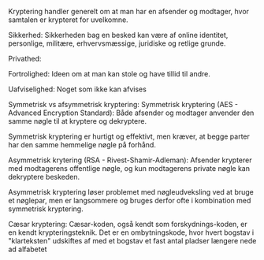 Kryptering handler generelt om at man har en afsender og modtager, hvor samtalen er krypteret for uvelkomne.

Sikkerhed: Sikkerheden bag en besked kan være af online identitet, personlige, militære, erhvervsmæssige, juridiske og retlige grunde.

Privathed: 

Fortrolighed: Ideen om at man kan stole og have tillid til andre.

Uafviselighed: Noget som ikke kan afvises

Symmetrisk vs afsymmetrisk kryptering: 
  Symmetrisk kryptering (AES - Advanced Encryption Standard): Både afsender og modtager anvender den samme nøgle til at kryptere og dekryptere.
  
  Symmetrisk kryptering er hurtigt og effektivt, men kræver, at begge parter har den samme hemmelige nøgle på forhånd.

  Asymmetrisk krytering (RSA - Rivest-Shamir-Adleman): Afsender krypterer med modtagerens offentlige nøgle, og kun modtagerens private nøgle kan dekryptere beskeden.

  Asymmetrisk kryptering løser problemet med nøgleudveksling ved at bruge et nøglepar, men er langsommere og bruges derfor ofte i kombination med symmetrisk kryptering.

Cæsar kryptering: Cæsar-koden, også kendt som forskydnings-koden, er en kendt krypteringsteknik. Det er en ombytningskode, hvor hvert bogstav i "klarteksten" udskiftes af med et bogstav et fast antal pladser længere nede ad alfabetet
